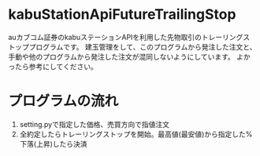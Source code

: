 # kabuStationApiFutureTrailingStop
auカブコム証券のkabuステーションAPIを利用した先物取引のトレーリングストッププログラムです。
建玉管理をして、このプログラムから発注した注文と、手動や他のプログラムから発注した注文が混同しないようにしています。
よかったら参考にしてください。

# プログラムの流れ
1. setting.pyで指定した価格、売買方向で指値注文
2. 全約定したらトレーリングストップを開始。最高値(最安値)から指定した%下落(上昇)したら決済
